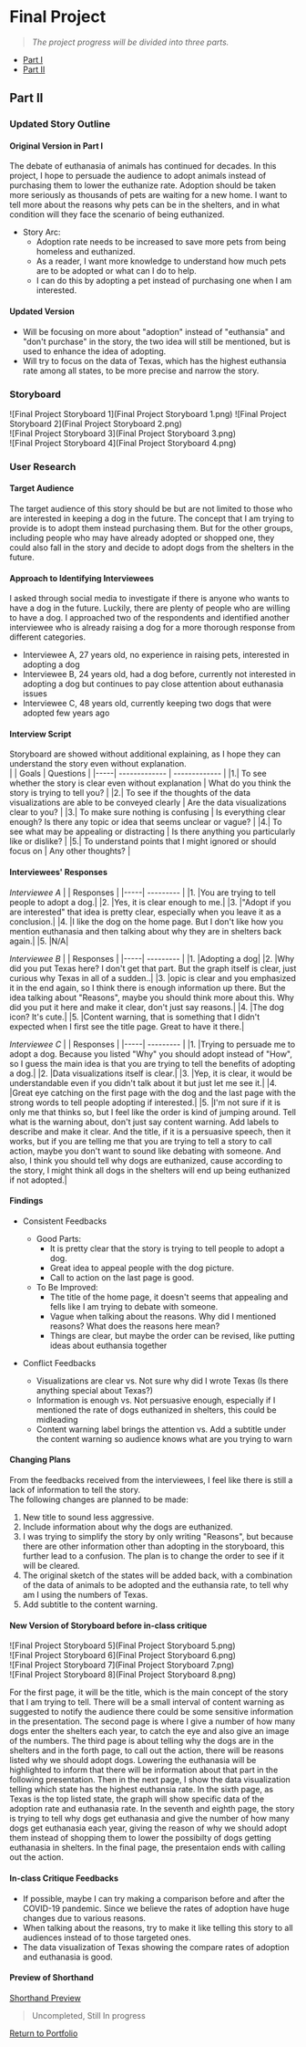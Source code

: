 # Final Project 
> *The project progress will be divided into three parts.*  
* [Part I](https://andreywc.github.io/94870-portfolio/final_project_andrey_chang.html)  
* [Part II](https://andreywc.github.io/94870-portfolio/final_project_part2_andrey_chang.html#part-ii)
  
## Part II  
### Updated Story Outline 
#### Original Version in Part I
The debate of euthanasia of animals has continued for decades. In this project, I hope to persuade the audience to adopt animals instead of purchasing them to lower the euthanize rate. Adoption should be taken more seriously as thousands of pets are waiting for a new home. I want to tell more about the reasons why pets can be in the shelters, and in what condition will they face the scenario of being euthanized. 

* Story Arc:
  - Adoption rate needs to be increased to save more pets from being homeless and euthanized.
  - As a reader, I want more knowledge to understand how much pets are to be adopted or what can I do to help.
  - I can do this by adopting a pet instead of purchasing one when I am interested.
#### Updated Version
* Will be focusing on more about "adoption" instead of "euthansia" and "don't purchase" in the story, the two idea will still be mentioned, but is used to enhance the idea of adopting. 
* Will try to focus on the data of Texas, which has the highest euthansia rate among all states, to be more precise and narrow the story.

### Storyboard 
![Final Project Storyboard 1](Final Project Storyboard 1.png) 
![Final Project Storyboard 2](Final Project Storyboard 2.png)  
![Final Project Storyboard 3](Final Project Storyboard 3.png)  
![Final Project Storyboard 4](Final Project Storyboard 4.png)  
  
### User Research 
#### Target Audience
The target audience of this story should be but are not limited to those who are interested in keeping a dog in the future. The concept that I am trying to provide is to adopt them instead purchasing them. But for the other groups, including people who may have already adopted or shopped one, they could also fall in the story and decide to adopt dogs from the shelters in the future.  

#### Approach to Identifying Interviewees
I asked through social media to investigate if there is anyone who wants to have a dog in the future. Luckily, there are plenty of people who are willing to have a dog. I approached two of the respondents and identified another interviewee who is already raising a dog for a more thorough response from different categories.
* Interviewee A, 27 years old, no experience in raising pets, interested in adopting a dog
* Interviewee B, 24 years old, had a dog before, currently not interested in adopting a dog but continues to pay close attention about euthanasia issues
* Interviewee C, 48 years old, currently keeping two dogs that were adopted few years ago
   
#### Interview Script
Storyboard are showed without additional explaining, as I hope they can understand the story even without explanation.  
|     | Goals         | Questions           | 
|-----| ------------- | -------------       | 
|1.| To see whether the story is clear even without explanation | What do you think the story is trying to tell you? | 
|2.| To see if the thoughts of the data visualizations are able to be conveyed clearly | Are the data visualizations clear to you? | 
|3.| To make sure nothing is confusing | Is everything clear enough? Is there any topic or idea that seems unclear or vague?      | 
|4.| To see what may be appealing or distracting | Is there anything you particularly like or dislike?     | 
|5.| To understand points that I might ignored or should focus on | Any other thoughts?    | 
  
#### Interviewees' Responses
*Interviewee A*
|     | Responses | 
|-----| --------- | 
|1.   |You are trying to tell people to adopt a dog.|
|2.   |Yes, it is clear enough to me.|
|3.   |"Adopt if you are interested" that idea is pretty clear, especially when you leave it as a conclusion.|
|4.   |I like the dog on the home page. But I don't like how you mention euthanasia and then talking about why they are in shelters back again.|
|5.   |N/A|
  
*Interviewee B*
|     | Responses | 
|-----| --------- | 
|1.   |Adopting a dog|
|2.   |Why did you put Texas here? I don't get that part. But the graph itself is clear, just curious why Texas in all of a sudden..|
|3.   |opic is clear and you emphasized it in the end again, so I think there is enough information up there. But the idea talking about "Reasons", maybe you should think more about this. Why did you put it here and make it clear, don't just say reasons.|
|4.   |The dog icon? It's cute.|
|5.   |Content warning, that is something that I didn't expected when I first see the title page. Great to have it there.|
  
*Interviewee C*
|     | Responses | 
|-----| --------- | 
|1.   |Trying to persuade me to adopt a dog. Because you listed "Why" you should adopt instead of "How", so I guess the main idea is that you are trying to tell the benefits of adopting a dog.|
|2.   |Data visualizations itself is clear.|
|3.   |Yep, it is clear, it would be understandable even if you didn't talk about it but just let me see it.|
|4.   |Great eye catching on the first page with the dog and the last page with the strong words to tell people adopting if interested.|
|5.   |I'm not sure if it is only me that thinks so, but I feel like the order is kind of jumping around. Tell what is the warning about, don't just say content warning. Add labels to describe and make it clear. And the title, if it is a persuasive speech, then it works, but if you are telling me that you are trying to tell a story to call action, maybe you don't want to sound like debating with someone. And also, I think you should tell why dogs are euthanized, cause according to the story, I might think all dogs in the shelters will end up being euthanized if not adopted.|

#### Findings
* Consistent Feedbacks
  - Good Parts: 
    - It is pretty clear that the story is trying to tell people to adopt a dog.
    - Great idea to appeal people with the dog picture.
    - Call to action on the last page is good.
  - To Be Improved: 
    - The title of the home page, it doesn't seems that appealing and fells like I am trying to debate with someone.
    - Vague when talking about the reasons. Why did I mentioned reasons? What does the reasons here mean?
    - Things are clear, but maybe the order can be revised, like putting ideas about euthansia together

* Conflict Feedbacks
  - Visualizations are clear vs. Not sure why did I wrote Texas (Is there anything special about Texas?)
  - Information is enough vs. Not persuasive enough, especially if I mentioned the rate of dogs euthanized in shelters, this could be midleading 
  - Content warning label brings the attention vs. Add a subtitle under the content warning so audience knows what are you trying to warn
  
#### Changing Plans
From the feedbacks received from the interviewees, I feel like there is still a lack of information to tell the story.   
The following changes are planned to be made:  
1. New title to sound less aggressive. 
2. Include information about why the dogs are euthanized.
3. I was trying to simplify the story by only writing "Reasons", but because there are other information other than adopting in the storyboard, this further lead to a confusion. The plan is to change the order to see if it will be cleared.
4. The original sketch of the states will be added back, with a combination of the data of animals to be adopted and the euthansia rate, to tell why am I using the numbers of Texas.
5. Add subtitle to the content warning.  
  
#### New Version of Storyboard before in-class critique
![Final Project Storyboard 5](Final Project Storyboard 5.png)  
![Final Project Storyboard 6](Final Project Storyboard 6.png)  
![Final Project Storyboard 7](Final Project Storyboard 7.png)  
![Final Project Storyboard 8](Final Project Storyboard 8.png)  
  
For the first page, it will be the title, which is the main concept of the story that I am trying to tell. There will be a small interval of content warning as suggested to notify the audience there could be some sensitive information in the presentation. The second page is where I give a number of how many dogs enter the shelters each year, to catch the eye and also give an image of the numbers. The third page is about telling why the dogs are in the shelters and in the forth page, to call out the action, there will be reasons listed why we should adopt dogs. Lowering the euthanasia will be highlighted to inform that there will be information about that part in the following presentation. Then in the next page, I show the data visualization telling which state has the highest euthansia rate. In the sixth page, as Texas is the top listed state, the graph will show specific data of the adoption rate and euthanasia rate. In the seventh and eighth page, the story is trying to tell why dogs get euthanasia and give the number of how many dogs get euthanasia each year, giving the reason of why we should adopt them instead of shopping them to lower the possibilty of dogs getting euthanasia in shelters. In the final page, the presentaion ends with calling out the action.  
  
#### In-class Critique Feedbacks
* If possible, maybe I can try making a comparison before and after the COVID-19 pandemic. Since we believe the rates of adoption have huge changes due to various reasons.
* When talking about the reasons, try to make it like telling this story to all audiences instead of to those targeted ones.
* The data visualization of Texas showing the compare rates of adoption and euthanasia is good.
  
#### Preview of Shorthand
[Shorthand Preview](https://preview.shorthand.com/9sXj2xUcInhLreBW) 
> Uncompleted, Still In progress 

[Return to Portfolio](https://andreywc.github.io/94870-portfolio/)

